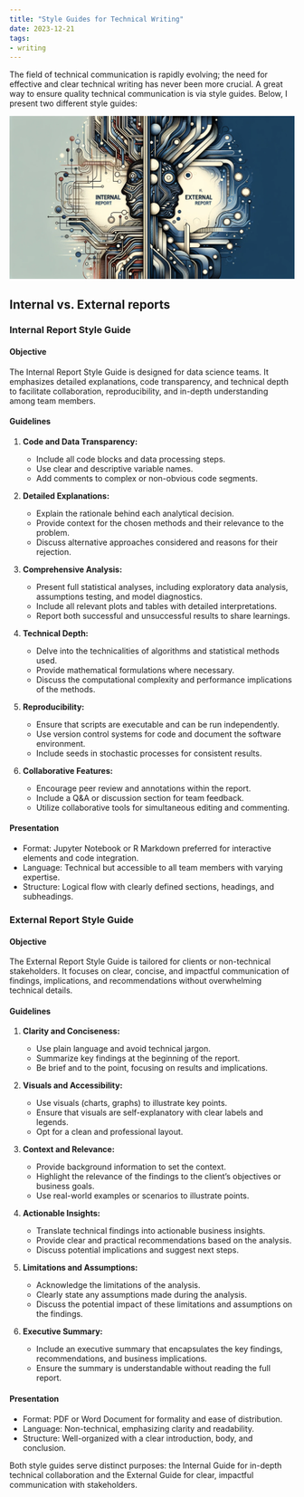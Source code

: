 ```yaml
---
title: "Style Guides for Technical Writing"
date: 2023-12-21
tags: 
- writing 
---
```


The field of technical communication is rapidly evolving; the need for effective and clear technical writing has never been more crucial. A great way to ensure quality technical communication is via style guides. Below, I present two different style guides: 

![](pictures/int_vs_ext_reports.png)

## Internal vs. External reports

### Internal Report Style Guide

#### Objective
The Internal Report Style Guide is designed for data science teams. It emphasizes detailed explanations, code transparency, and technical depth to facilitate collaboration, reproducibility, and in-depth understanding among team members.

#### Guidelines

1. **Code and Data Transparency:**
   - Include all code blocks and data processing steps.
   - Use clear and descriptive variable names.
   - Add comments to complex or non-obvious code segments.

2. **Detailed Explanations:**
   - Explain the rationale behind each analytical decision.
   - Provide context for the chosen methods and their relevance to the problem.
   - Discuss alternative approaches considered and reasons for their rejection.

3. **Comprehensive Analysis:**
   - Present full statistical analyses, including exploratory data analysis, assumptions testing, and model diagnostics.
   - Include all relevant plots and tables with detailed interpretations.
   - Report both successful and unsuccessful results to share learnings.

4. **Technical Depth:**
   - Delve into the technicalities of algorithms and statistical methods used.
   - Provide mathematical formulations where necessary.
   - Discuss the computational complexity and performance implications of the methods.

5. **Reproducibility:**
   - Ensure that scripts are executable and can be run independently.
   - Use version control systems for code and document the software environment.
   - Include seeds in stochastic processes for consistent results.

6. **Collaborative Features:**
   - Encourage peer review and annotations within the report.
   - Include a Q&A or discussion section for team feedback.
   - Utilize collaborative tools for simultaneous editing and commenting.

#### Presentation
- Format: Jupyter Notebook or R Markdown preferred for interactive elements and code integration.
- Language: Technical but accessible to all team members with varying expertise.
- Structure: Logical flow with clearly defined sections, headings, and subheadings.


### External Report Style Guide

#### Objective
The External Report Style Guide is tailored for clients or non-technical stakeholders. It focuses on clear, concise, and impactful communication of findings, implications, and recommendations without overwhelming technical details.

#### Guidelines

1. **Clarity and Conciseness:**
   - Use plain language and avoid technical jargon.
   - Summarize key findings at the beginning of the report.
   - Be brief and to the point, focusing on results and implications.

2. **Visuals and Accessibility:**
   - Use visuals (charts, graphs) to illustrate key points.
   - Ensure that visuals are self-explanatory with clear labels and legends.
   - Opt for a clean and professional layout.

3. **Context and Relevance:**
   - Provide background information to set the context.
   - Highlight the relevance of the findings to the client’s objectives or business goals.
   - Use real-world examples or scenarios to illustrate points.

4. **Actionable Insights:**
   - Translate technical findings into actionable business insights.
   - Provide clear and practical recommendations based on the analysis.
   - Discuss potential implications and suggest next steps.

5. **Limitations and Assumptions:**
   - Acknowledge the limitations of the analysis.
   - Clearly state any assumptions made during the analysis.
   - Discuss the potential impact of these limitations and assumptions on the findings.

6. **Executive Summary:**
   - Include an executive summary that encapsulates the key findings, recommendations, and business implications.
   - Ensure the summary is understandable without reading the full report.

#### Presentation
- Format: PDF or Word Document for formality and ease of distribution.
- Language: Non-technical, emphasizing clarity and readability.
- Structure: Well-organized with a clear introduction, body, and conclusion.


Both style guides serve distinct purposes: the Internal Guide for in-depth technical collaboration and the External Guide for clear, impactful communication with stakeholders.
